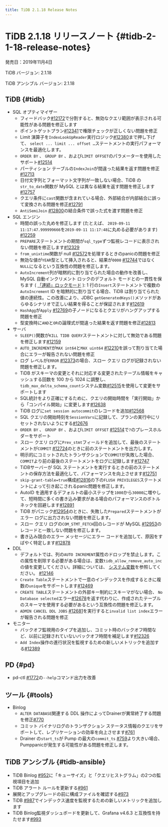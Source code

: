 ```yaml
---
title: TiDB 2.1.18 Release Notes
---
```


# TiDB 2.1.18 リリースノート {#tidb-2-1-18-release-notes}

発売日：2019年11月4日

TiDB バージョン: 2.1.18

TiDB アンシブル バージョン: 2.1.18

## TiDB {#tidb}

-   SQL オプティマイザー
    -   フィードバック[#12172](https://github.com/pingcap/tidb/pull/12172)で分割すると、無効なクエリ範囲が表示される可能性がある問題を修正します
    -   ポイントゲットプラン[#12341](https://github.com/pingcap/tidb/pull/12341)で権限チェックが正しくない問題を修正
    -   Limit 演算子を`IndexLookUpReader`実行ロジック[#12380](https://github.com/pingcap/tidb/pull/12380)まで押し下げて、 `select ... limit ... offset …`ステートメントの実行パフォーマンスを最適化します。
    -   `ORDER BY` 、 `GROUP BY` 、および`LIMIT OFFSET`のパラメーターを使用したサポート[#12514](https://github.com/pingcap/tidb/pull/12514)
    -   パーティション テーブルの`IndexJoin`が間違った結果を返す問題を修正[#12713](https://github.com/pingcap/tidb/pull/12713)
    -   日付文字列とフォーマット文字列が一致しない場合、TiDB の`str_to_date`関数が MySQL とは異なる結果を返す問題を修正します[#12757](https://github.com/pingcap/tidb/pull/12757)
    -   クエリ条件に`cast`関数が含まれている場合、外部結合が内部結合に誤って変換される問題を修正[#12791](https://github.com/pingcap/tidb/pull/12791)
    -   `AntiSemiJoin` [#12800](https://github.com/pingcap/tidb/pull/12800)の結合条件で誤った式を渡す問題を修正
-   SQL エンジン
    -   時間の誤った丸めを修正します (たとえば、 `2019-09-11 11:17:47.999999666`を`2019-09-11 11:17:48`に丸める必要があります) [#12259](https://github.com/pingcap/tidb/pull/12259)
    -   `PREPARE`ステートメントの期間が`sql_type`ずつ監視レコードに表示されない問題を修正します[#12329](https://github.com/pingcap/tidb/pull/12329)
    -   `from_unixtime`関数が null [#12572](https://github.com/pingcap/tidb/pull/12572)を処理するときのpanicの問題を修正
    -   無効な値が`YEAR`型として挿入されると、結果が`0000` [#12744](https://github.com/pingcap/tidb/pull/12744)ではなく`NULL`になるという互換性の問題を修正します。
    -   `AutoIncrement`列が暗黙的に割り当てられた場合の動作を改善し、MySQL 自動インクリメント ロックのデフォルト モードとの一貫性を保ちます ( [「連続」ロックモード](https://dev.mysql.com/doc/refman/5.7/en/innodb-auto-increment-handling.html) ): 1 行の`Insert`ステートメントで複数の`AutoIncrement` ID を暗黙的に割り当てる場合、TiDB は割り当てられた値の連続性。この改善により、JDBC `getGeneratedKeys()`メソッドがあらゆるシナリオで正しい結果を得ることが保証されます[#12619](https://github.com/pingcap/tidb/pull/12619)
    -   `HashAgg`が`Apply` [#12769](https://github.com/pingcap/tidb/pull/12769)の子ノードになるとクエリがハングアップする問題を修正
    -   型変換時に`AND`と`OR`の論理式が間違った結果を返す問題を修正[#12813](https://github.com/pingcap/tidb/pull/12813)
-   サーバ
    -   `SLEEP()`関数が`KILL TIDB QUERY`ステートメントに対して無効である問題を修正します[#12159](https://github.com/pingcap/tidb/pull/12159)
    -   `AUTO_INCREMENT`が`MAX int64`と`MAX uint64` [#12210](https://github.com/pingcap/tidb/pull/12210)を誤って割り当てた場合にエラーが報告されない問題を修正
    -   ログ レベルが`ERROR` [#12373](https://github.com/pingcap/tidb/pull/12373)の場合、スロー クエリ ログが記録されない問題を修正します。
    -   TiDB がスキーマの変更とそれに対応する変更されたテーブル情報をキャッシュする回数を 100 から 1024 に調整し、 `tidb_max_delta_schema_count`システム変数[#12515](https://github.com/pingcap/tidb/pull/12515)を使用して変更をサポートします
    -   SQL統計をより正確にするために、クエリの開始時間を「実行開始」から「コンパイル開始」に変更します[#12638](https://github.com/pingcap/tidb/pull/12638)
    -   TiDB ログに`set session autocommit`のレコードを追加[#12568](https://github.com/pingcap/tidb/pull/12568)
    -   SQL クエリの開始時刻を`SessionVars`に記録して、プランの実行中にリセットされないようにする[#12676](https://github.com/pingcap/tidb/pull/12676)
    -   `ORDER BY` 、 `GROUP BY` 、および`LIMIT OFFSET` [#12514](https://github.com/pingcap/tidb/pull/12514)で`?`のプレースホルダーをサポート
    -   スロー クエリ ログに`Prev_stmt`フィールドを追加して、最後のステートメントが`COMMIT` [#12724](https://github.com/pingcap/tidb/pull/12724)のときに前のステートメントを出力します。
    -   明示的にコミットされたトランザクションで`COMMIT`が失敗した場合、 `COMMIT`より前の最後のステートメントをログに記録します[#12747](https://github.com/pingcap/tidb/pull/12747)
    -   TiDBサーバーが SQL ステートメントを実行するときの前のステートメントの保存方法を最適化して、パフォーマンスを向上させます[#12751](https://github.com/pingcap/tidb/pull/12751)
    -   `skip-grant-table=true`構成[#12816](https://github.com/pingcap/tidb/pull/12816)の下の`FLUSH PRIVILEGES`ステートメントによって引き起こされるpanic問題を修正します。
    -   AutoID を適用するデフォルトの最小ステップを`1000`から`30000`に増やして、短時間に多くの書き込み要求がある場合のパフォーマンスのボトルネックを回避します[#12891](https://github.com/pingcap/tidb/pull/12891)
    -   TiDB がパニック[#12954](https://github.com/pingcap/tidb/pull/12954)のときに、失敗した`Prepared`ステートメントがエラー ログに出力されない問題を修正します。
    -   スロー クエリ ログの`COM_STMT_FETCH`回のレコードが MySQL [#12953](https://github.com/pingcap/tidb/pull/12953)のレコードと一致しない問題を修正します。
    -   書き込み競合のエラー メッセージにエラー コードを追加して、原因をすばやく特定します[#12878](https://github.com/pingcap/tidb/pull/12878)
-   DDL
    -   デフォルトでは、列の`AUTO INCREMENT`属性のドロップを禁止します。この属性を削除する必要がある場合は、変数`tidb_allow_remove_auto_inc`の値を変更してください。詳細については、 [システム変数](/system-variables.md#tidb_allow_remove_auto_inc-new-in-v2118-and-v304)を参照してください。 [#12146](https://github.com/pingcap/tidb/pull/12146)
    -   `Create Table`ステートメントで一意のインデックスを作成するときに複数の`unique`をサポートします[#12469](https://github.com/pingcap/tidb/pull/12469)
    -   `CREATE TABLE`ステートメントの外部キー制約にスキーマがない場合、 `No Database selected`エラー[#12678](https://github.com/pingcap/tidb/pull/12678)を返す代わりに、作成されたテーブルのスキーマを使用する必要があるという互換性の問題を修正します。
    -   `ADMIN CANCEL DDL JOBS` [#12681](https://github.com/pingcap/tidb/pull/12681)を実行すると`invalid list index`エラーが報告される問題を修正
-   モニター
    -   バックオフ監視用のタイプを追加し、コミット時のバックオフ時間など、以前に記録されていないバックオフ時間を補足します[#12326](https://github.com/pingcap/tidb/pull/12326)
    -   `Add Index`操作の進行状況を監視するための新しいメトリックを追加する[#12389](https://github.com/pingcap/tidb/pull/12389)

## PD {#pd}

-   pd-ctl [#1772](https://github.com/pingcap/pd/pull/1772)の`--help`コマンド出力を改善

## ツール {#tools}

-   Binlog
    -   `ALTER DATABASE`関連する DDL 操作によってDrainerが異常終了する問題を修正[#770](https://github.com/pingcap/tidb-binlog/pull/770)
    -   コミット バイナリログのトランザクション ステータス情報のクエリをサポートして、レプリケーションの効率を向上させます[#761](https://github.com/pingcap/tidb-binlog/pull/761)
    -   Drainer の`start_ts`が Pump の最大の`commit_ts` [#759](https://github.com/pingcap/tidb-binlog/pull/759)より大きい場合、 Pumppanicが発生する可能性がある問題を修正します。

## TiDB アンシブル {#tidb-ansible}

-   TiDB Binlog [#952](https://github.com/pingcap/tidb-ansible/pull/952)に「キューサイズ」と「クエリヒストグラム」の2つの監視項目を追加
-   TiDB アラート ルールを更新する[#961](https://github.com/pingcap/tidb-ansible/pull/961)
-   展開とアップグレードの前に構成ファイルを確認する[#973](https://github.com/pingcap/tidb-ansible/pull/973)
-   TiDB [#987](https://github.com/pingcap/tidb-ansible/pull/987)でインデックス速度を監視するための新しいメトリックを追加します
-   TiDB Binlog監視ダッシュボードを更新して、Grafana v4.6.3 と互換性を持たせます[#993](https://github.com/pingcap/tidb-ansible/pull/993)
